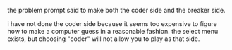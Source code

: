 the problem prompt said to make both the coder side and the breaker side.

i have not done the coder side because it seems too expensive to figure how to make a computer guess in a reasonable fashion. the select menu exists, but choosing "coder" will not allow you to play as that side.